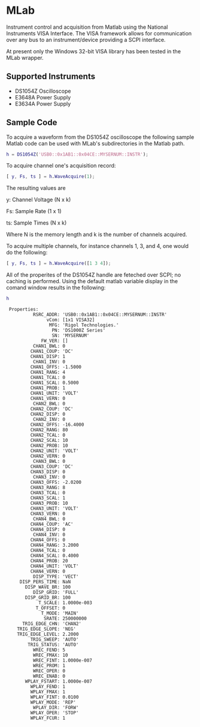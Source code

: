 # MLab
Instrument control and acquisition from Matlab using the National Instruments VISA Interface. The VISA framework allows for communication over any bus to an instrument/device providing a SCPI interface.

At present only the Windows 32-bit VISA library has been tested in the MLab wrapper.

## Supported Instruments
* DS1054Z Oscilloscope
* E3648A Power Supply
* E3634A Power Supply

## Sample Code
To acquire a waveform from the DS1054Z oscilloscope the following sample Matlab code can be used with MLab's subdirectories in the Matlab path.

```matlab
h = DS1054Z('USB0::0x1AB1::0x04CE::MYSERNUM::INSTR');
```

To acquire channel one's acquisition record:
```matlab
[ y, Fs, ts ] = h.WaveAcquire(1);
```
The resulting values are 

y: Channel Voltage  (N x k)

Fs: Sample Rate (1 x 1)

ts: Sample Times (N x k)

Where N is the memory length and k is the number of channels acquired.

To acquire multiple channels, for instance channels 1, 3, and 4, one would do the following:
```matlab
[ y, Fs, ts ] = h.WaveAcquire([1 3 4]);
```

All of the properites of the DS1054Z handle are feteched over SCPI; no caching is performed. Using the default matlab variable display in the comand window results in the following:
```matlab
h
```

```
 Properties:
          RSRC_ADDR: 'USB0::0x1AB1::0x04CE::MYSERNUM::INSTR'
               vCom: [1x1 VISA32]
                MFG: 'Rigol Technologies.'
                 PN: 'DS1000Z Series'
                 SN: 'MYSERNUM'
             FW_VER: []
          CHAN1_BWL: 0
         CHAN1_COUP: 'DC'
         CHAN1_DISP: 1
          CHAN1_INV: 0
         CHAN1_OFFS: -1.5000
         CHAN1_RANG: 4
         CHAN1_TCAL: 0
         CHAN1_SCAL: 0.5000
         CHAN1_PROB: 1
         CHAN1_UNIT: 'VOLT'
         CHAN1_VERN: 0
          CHAN2_BWL: 0
         CHAN2_COUP: 'DC'
         CHAN2_DISP: 0
          CHAN2_INV: 0
         CHAN2_OFFS: -16.4000
         CHAN2_RANG: 80
         CHAN2_TCAL: 0
         CHAN2_SCAL: 10
         CHAN2_PROB: 10
         CHAN2_UNIT: 'VOLT'
         CHAN2_VERN: 0
          CHAN3_BWL: 0
         CHAN3_COUP: 'DC'
         CHAN3_DISP: 0
          CHAN3_INV: 0
         CHAN3_OFFS: -2.0200
         CHAN3_RANG: 8
         CHAN3_TCAL: 0
         CHAN3_SCAL: 1
         CHAN3_PROB: 10
         CHAN3_UNIT: 'VOLT'
         CHAN3_VERN: 0
          CHAN4_BWL: 0
         CHAN4_COUP: 'AC'
         CHAN4_DISP: 0
          CHAN4_INV: 0
         CHAN4_OFFS: 0
         CHAN4_RANG: 3.2000
         CHAN4_TCAL: 0
         CHAN4_SCAL: 0.4000
         CHAN4_PROB: 20
         CHAN4_UNIT: 'VOLT'
         CHAN4_VERN: 0
          DISP_TYPE: 'VECT'
     DISP_PERS_TIME: NaN
       DISP_WAVE_BR: 100
          DISP_GRID: 'FULL'
       DISP_GRID_BR: 100
            T_SCALE: 1.0000e-003
           T_OFFSET: 0
             T_MODE: 'MAIN'
              SRATE: 250000000
      TRIG_EDGE_CHN: 'CHAN2'
    TRIG_EDGE_SLOPE: 'NEG'
    TRIG_EDGE_LEVEL: 2.2000
         TRIG_SWEEP: 'AUTO'
        TRIG_STATUS: 'AUTO'
          WREC_FEND: 5
          WREC_FMAX: 10
          WREC_FINT: 1.0000e-007
          WREC_PROM: 1
          WREC_OPER: 0
          WREC_ENAB: 0
       WPLAY_FSTART: 1.0000e-007
         WPLAY_FEND: 1
         WPLAY_FMAX: 1
         WPLAY_FINT: 0.0100
         WPLAY_MODE: 'REP'
          WPLAY_DIR: 'FORW'
         WPLAY_OPER: 'STOP'
         WPLAY_FCUR: 1
```
